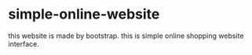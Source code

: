 # simple-online-website
this website is made by bootstrap. this is simple online shopping website interface.
